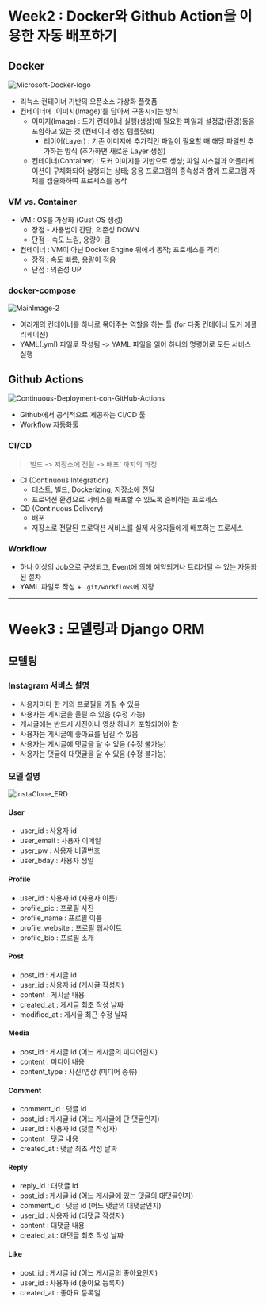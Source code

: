# Week2 : Docker와 Github Action을 이용한 자동 배포하기

## Docker
![Microsoft-Docker-logo](https://user-images.githubusercontent.com/68195241/160120711-231bf27e-8333-403a-aa99-a9d3ad5172c6.png)
- 리눅스 컨테이너 기반의 오픈소스 가상화 플랫폼
- 컨테이너에 '이미지(Image)'를 담아서 구동시키는 방식
  - 이미지(Image) : 도커 컨테이너 실행(생성)에 필요한 파일과 설정값(환경)등을 포함하고 있는 것 (컨테이너 생성 템플릿st)
    * 레이어(Layer) : 기존 이미지에 추가적인 파일이 필요할 때 해당 파일만 추가하는 방식 (추가하면 새로운 Layer 생성)
  - 컨테이너(Container) : 도커 이미지를 기반으로 생성; 파일 시스템과 어플리케이션이 구체화되어 실행되는 상태; 응용 프로그램의 종속성과 함께 프로그램 자체를 캡슐화하여 프로세스를 동작

### VM vs. Container
- VM : OS를 가상화 (Gust OS 생성)
  - 장점 - 사용법이 간단, 의존성 DOWN
  - 단점 - 속도 느림, 용량이 큼
- 컨테이너 : VM이 아닌 Docker Engine 위에서 동작; 프로세스를 격리
  - 장점 : 속도 빠름, 용량이 적음
  - 단점 : 의존성 UP

### docker-compose
![MainImage-2](https://user-images.githubusercontent.com/68195241/160120608-0232c880-a56e-46dd-b912-8e64e35a5280.jpg)
- 여러개의 컨테이너를 하나로 묶어주는 역할을 하는 툴 (for 다중 컨테이너 도커 애플리케이션)
- YAML(.yml) 파일로 작성됨 -> YAML 파일을 읽어 하나의 명령어로 모든 서비스 실행


## Github Actions
![Continuous-Deployment-con-GitHub-Actions](https://user-images.githubusercontent.com/68195241/160120267-8a25411d-0ad2-414f-84c2-48f955bf2746.png)
- Github에서 공식적으로 제공하는 CI/CD 툴
- Workflow 자동화툴

### CI/CD
> '빌드 -> 저장소에 전달 -> 배포' 까지의 과정
- CI (Continuous Integration)
  * 테스트, 빌드, Dockerizing, 저장소에 전달
  * 프로덕션 환경으로 서비스를 배포할 수 있도록 준비하는 프로세스
- CD (Continuous Delivery)
  * 배포
  * 저장소로 전달된 프로덕션 서비스를 실제 사용자들에게 배포하는 프로세스

### Workflow
- 하나 이상의 Job으로 구성되고, Event에 의해 예약되거나 트리거될 수 있는 자동화된 절차
- YAML 파일로 작성 + ```.git/workflows```에 저장


***

# Week3 : 모델링과 Django ORM

## 모델링

### Instagram 서비스 설명
- 사용자마다 한 개의 프로필을 가질 수 있음
- 사용자는 게시글을 올릴 수 있음 (수정 가능)
- 게시글에는 반드시 사진이나 영상 하나가 포함되어야 함
- 사용자는 게시글에 좋아요를 남길 수 있음
- 사용자는 게시글에 댓글을 달 수 있음 (수정 불가능)
- 사용자는 댓글에 대댓글을 달 수 있음 (수정 불가능)

### 모델 설명
![instaClone_ERD](https://user-images.githubusercontent.com/68195241/161352152-ff55b437-23a7-4664-a3ad-f6838844fe3c.png)
#### User
- user_id : 사용자 id
- user_email : 사용자 이메일
- user_pw : 사용자 비밀번호
- user_bday : 사용자 생일

#### Profile
- user_id : 사용자 id (사용자 이름)
- profile_pic : 프로필 사진
- profile_name : 프로필 이름
- profile_website : 프로필 웹사이트
- profile_bio : 프로필 소개

#### Post
- post_id : 게시글 id
- user_id : 사용자 id (게시글 작성자)
- content : 게시글 내용
- created_at : 게시글 최초 작성 날짜
- modified_at : 게시글 최근 수정 날짜

#### Media
- post_id : 게시글 id (어느 게시글의 미디어인지)
- content : 미디어 내용
- content_type : 사진/영상 (미디어 종류)

#### Comment
- comment_id : 댓글 id
- post_id : 게시글 id (어느 게시글에 단 댓글인지)
- user_id : 사용자 id (댓글 작성자)
- content : 댓글 내용
- created_at : 댓글 최초 작성 날짜

#### Reply
- reply_id : 대댓글 id
- post_id : 게시글 id (어느 게시글에 있는 댓글의 대댓글인지)
- comment_id : 댓글 id (어느 댓글의 대댓글인지)
- user_id : 사용자 id (대댓글 작성자)
- content : 대댓글 내용
- created_at : 대댓글 최초 작성 날짜

#### Like
- post_id : 게시글 id (어느 게시글의 좋아요인지)
- user_id : 사용자 id (좋아요 등록자)
- created_at : 좋아요 등록일